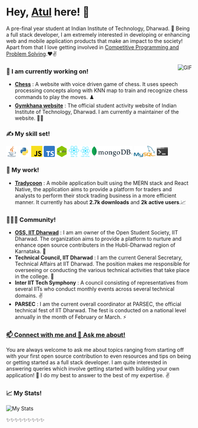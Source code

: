 # Hey, [Atul](https://atul-singh-emyre.herokuapp.com/) here! 👋 

A pre-final year student at Indian Institute of Technology, Dharwad. 🙌 Being a full stack developer, I am extremely interested in developing or enhancing web and mobile application products that make an impact to the society! Apart from that I love getting involved in [Competitive Programming and Problem Solving](https://leetcode.com/Emyre/).❤✌

<img align="right" alt="GIF" src="https://media.giphy.com/media/USV0ym3bVWQJJmNu3N/giphy.gif" />

### 🔭 I am currently working on!
- [**Chess**](https://github.com/AtulSingh-Emyre/Chess) : A website with voice driven game of chess. It uses speech processing concepts along with KNN map to train and recognize chess commands to play the moves. ♟️
- [**Gymkhana website**](https://github.com/ashishakash/Gymkhana) : The official student activity website of Indian Institute of Technology, Dharwad. I am currently a maintainer of the website. 👨‍🎓

### ✍️ My skill set!
<p>
<img height="30" src="https://github.com/AtulSingh-Emyre/Static-content/blob/main/java.png">
<img height="30" src="https://raw.githubusercontent.com/github/explore/80688e429a7d4ef2fca1e82350fe8e3517d3494d/topics/python/python.png">
<img height="30" src="https://github.com/AtulSingh-Emyre/Static-content/blob/main/js.png">
<img height="30" src="https://github.com/AtulSingh-Emyre/Static-content/blob/main/ts.png">
<img height="30" src="https://github.com/AtulSingh-Emyre/Static-content/blob/main/node.png">
<img height="30" src="https://github.com/AtulSingh-Emyre/Static-content/blob/main/react.png">
<img height="30" src="https://github.com/AtulSingh-Emyre/Static-content/blob/main/react native.png">
<img height="30" src="https://github.com/AtulSingh-Emyre/Static-content/blob/main/mongo.png">
<img height="30" src="https://github.com/AtulSingh-Emyre/Static-content/blob/main/mysql.png">
<img height="30" src="https://github.com/AtulSingh-Emyre/Static-content/blob/main/terminal.png">
</p>

### 🌱 My work!
- [**Tradycoon**](https://play.google.com/store/apps/details?id=com.tradycoon.app) : A mobile application built using the MERN stack and React Native, the application aims to provide a platform for traders and analysts to perform their stock trading business in a more efficient manner. It currently has about **2.7k downloads** and **2k active users**.📈

### 🧑‍🤝‍🧑 Community!
- [**OSS, IIT Dharwad**](https://github.com/oss2019) : I am am owner of the Open Student Society, IIT Dharwad. The organization aims to provide a platform to nurture and enhance open source contributers in the Hubli-Dharwad region of Karnataka. 🤝
- **Technical Council, IIT Dharwad** : I am the current General Secretary, Technical Affairs at IIT Dharwad. The position makes me responsible for overseeing or conducting the various technical activities that take place in the college. 🙌
- **Inter IIT Tech Symphony** : A council consisting of representatives from several IITs who conduct monthly events across several technical domains. ✌
- **PARSEC** : I am the current overall coordinator at PARSEC, the official technical fest of IIT Dharwad. The fest is conducted on a national level annually in the month of February or March. ⚡

 
### [📫 Connect with me and 💬 Ask me about!](https://www.linkedin.com/in/atul-singh-457610195/)

You are always welcome to ask me about topics ranging from starting off with your first open source contribution to even resources and tips on being or getting started as a full stack developer. I am quite interested in answering queries which involve getting started with building your own application! 🙌 I do my best to answer to the best of my expertise. ✌

### 📈 My Stats!
![My Stats](https://github-readme-stats.vercel.app/api?username=AtulSingh-Emyre&show_icons=true&hide_border=true)


✨✨✨✨✨✨✨✨✨
